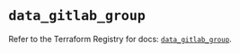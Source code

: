 # `data_gitlab_group`

Refer to the Terraform Registry for docs: [`data_gitlab_group`](https://registry.terraform.io/providers/gitlabhq/gitlab/17.0.1/docs/data-sources/group).
